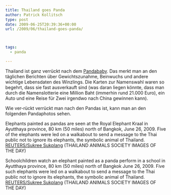 ```yaml
---
title: Thailand goes Panda
author: Patrick Kollitsch
type: post
date: 2009-06-25T20:39:36+00:00
url: /2009/06/thailand-goes-panda/



tags:
  - panda

---
```

Thailand ist ganz verrückt nach dem <a href="1759">Pandababy</a>. Das merkt man an den täglichen Berichten über Gewichtszunahme, Beinwuchs und andere wichtige Lebensdaten des Winzlings. Die Karten zur Namenswahl waren so begehrt, dass sie fast ausverkauft sind (was daran liegen könnte, dass man durch die Namenslotterie eine Million Baht (immerhin rund 21.000 Euro), ein Auto und eine Reise für Zwei irgendwo nach China gewinnen kann).

Wie ver-rückt verrückt man nach den Pandas ist, kann man an den folgenden Pandaphotos sehen.

<div class="flickr">
  <txp:thumbnail id="268" link="y" /></p> 
  
  <p>
    Elephants painted as pandas are seen at the Royal Elephant Kraal in Ayutthaya province, 80 km (50 miles) north of Bangkok, June 26, 2009. Five of the elephants were led on a walkabout to send a message to the Thai public not to ignore its elephants, the symbolic animal of Thailand. <a href="http://www.daylife.com/photo/0dQebPMbAugP7?q=thailand+panda+elephant"><span class="caps">REUTERS</span>/Sukree Sukplang</a> (<span class="caps">THAILAND</span> <span class="caps">ANIMALS</span> <span class="caps">SOCIETY</span> <span class="caps">IMAGES</span> OF <span class="caps">THE</span> <span class="caps">DAY</span>)
  </p>
</div>

<div class="flickr">
  <txp:thumbnail id="267" link="y" /></p> 
  
  <p>
    Schoolchildren watch an elephant painted as a panda perform in a school in Ayutthaya province, 80 km (50 miles) north of Bangkok June 26, 2009. Five such elephants were led on a walkabout to send a message to the Thai public not to ignore its elephants, the symbolic animal of Thailand. <a href="http://www.daylife.com/photo/0dQebPMbAugP7?q=thailand+panda+elephant"><span class="caps">REUTERS</span>/Sukree Sukplang</a> (<span class="caps">THAILAND</span> <span class="caps">ANIMALS</span> <span class="caps">SOCIETY</span> <span class="caps">IMAGES</span> OF <span class="caps">THE</span> <span class="caps">DAY</span>)
  </p>
</div>